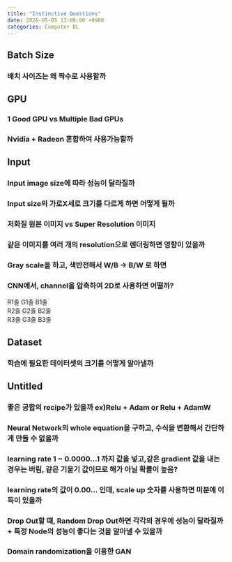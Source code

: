 ```yaml
---
title: "Instinctive Questions"
date: 2020-05-05 13:08:00 +0900
categories: Computer DL
---
```


## Batch Size   
### 배치 사이즈는 왜 짝수로 사용할까   


## GPU   
### 1 Good GPU vs Multiple Bad GPUs   
### Nvidia + Radeon 혼합하여 사용가능할까   


## Input   
### Input image size에 따라 성능이 달라질까   
### Input size의 가로X세로 크기를 다르게 하면 어떻게 될까   
### 저화질 원본 이미지 vs Super Resolution 이미지   
### 같은 이미지를 여러 개의 resolution으로 렌더링하면 영향이 있을까   
### Gray scale을 하고, 색반전해서 W/B -> B/W 로 하면   
### CNN에서, channel을 압축하여 2D로 사용하면 어떨까?   
R1줄 G1줄 B1줄   
R2줄 G2줄 B2줄   
R3줄 G3줄 B3줄   



## Dataset   
### 학습에 필요한 데이터셋의 크기를 어떻게 알아낼까   



## Untitled   
### 좋은 궁합의 recipe가 있을까 ex)Relu + Adam or Relu + AdamW   
### Neural Network의 whole equation을 구하고, 수식을 변환해서 간단하게 만들 수 없을까   
### learning rate 1 ~ 0.0000...1 까지 값을 넣고,같은 gradient 값을 내는 경우는 버림, 같은 기울기 값이므로 해가 아닐 확률이 높음?   
### learning rate의 값이 0.00... 인데, scale up 숫자를 사용하면 미분에 이득이 있을까      
### Drop Out할 때, Random Drop Out하면 각각의 경우에 성능이 달라질까 + 특정 Node의 성능이 좋다는 것을 알아낼 수 있을까   
### Domain randomization을 이용한 GAN 
